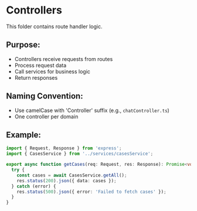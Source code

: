 # Controllers

This folder contains route handler logic.

## Purpose:
- Controllers receive requests from routes
- Process request data
- Call services for business logic
- Return responses

## Naming Convention:
- Use camelCase with 'Controller' suffix (e.g., `chatController.ts`)
- One controller per domain

## Example:
```typescript
import { Request, Response } from 'express';
import { CasesService } from '../services/casesService';

export async function getCases(req: Request, res: Response): Promise<void> {
  try {
    const cases = await CasesService.getAll();
    res.status(200).json({ data: cases });
  } catch (error) {
    res.status(500).json({ error: 'Failed to fetch cases' });
  }
}
```
